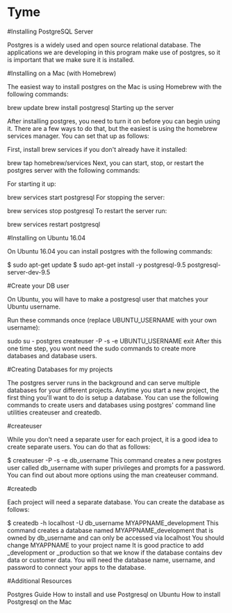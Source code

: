 # Tyme

#Installing PostgreSQL Server

Postgres is a widely used and open source relational database. The applications we are developing in this program make use of postgres, so it is important that we make sure it is installed.

#Installing on a Mac (with Homebrew)

The easiest way to install postgres on the Mac is using Homebrew with the following commands:

brew update
brew install postgresql
Starting up the server

After installing postgres, you need to turn it on before you can begin using it. There are a few ways to do that, but the easiest is using the homebrew services manager. You can set that up as follows:

First, install brew services if you don't already have it installed:

brew tap homebrew/services
Next, you can start, stop, or restart the postgres server with the following commands:

For starting it up:

brew services start postgresql
For stopping the server:

brew services stop postgresql
To restart the server run:

brew services restart postgresql

#Installing on Ubuntu 16.04

On Ubuntu 16.04 you can install postgres with the following commands:

$ sudo apt-get update
$ sudo apt-get install -y postgresql-9.5 postgresql-server-dev-9.5

#Create your DB user

On Ubuntu, you will have to make a postgresql user that matches your Ubuntu username.

Run these commands once (replace UBUNTU_USERNAME with your own username):

sudo su - postgres
createuser -P -s -e UBUNTU_USERNAME
exit
After this one time step, you wont need the sudo commands to create more databases and database users.

#Creating Databases for my projects

The postgres server runs in the background and can serve multiple databases for your different projects. Anytime you start a new project, the first thing you'll want to do is setup a database. You can use the following commands to create users and databases using postgres' command line utilities createuser and createdb.

#createuser

While you don't need a separate user for each project, it is a good idea to create separate users. You can do that as follows:

$ createuser -P -s -e db_username
This command creates a new postgres user called db_username with super privileges and prompts for a password. You can find out about more options using the man createuser command.

#createdb

Each project will need a separate database. You can create the database as follows:

$ createdb -h localhost -U db_username MYAPPNAME_development
This command creates a database named MYAPPNAME_development that is owned by db_username and can only be accessed via localhost
You should change MYAPPNAME to your project name
It is good practice to add _development or _production so that we know if the database contains dev data or customer data.
You will need the database name, username, and password to connect your apps to the database.

#Additional Resources

Postgres Guide
How to install and use Postgresql on Ubuntu
How to install Postgresql on the Mac